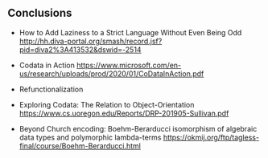 ## Conclusions

- How to Add Laziness to a Strict Language Without Even Being Odd http://hh.diva-portal.org/smash/record.jsf?pid=diva2%3A413532&dswid=-2514
- Codata in Action
  https://www.microsoft.com/en-us/research/uploads/prod/2020/01/CoDataInAction.pdf
- Refunctionalization


- Exploring Codata: The Relation to Object-Orientation https://www.cs.uoregon.edu/Reports/DRP-201905-Sullivan.pdf

- Beyond Church encoding: Boehm-Berarducci isomorphism of algebraic data types and polymorphic lambda-terms https://okmij.org/ftp/tagless-final/course/Boehm-Berarducci.html
